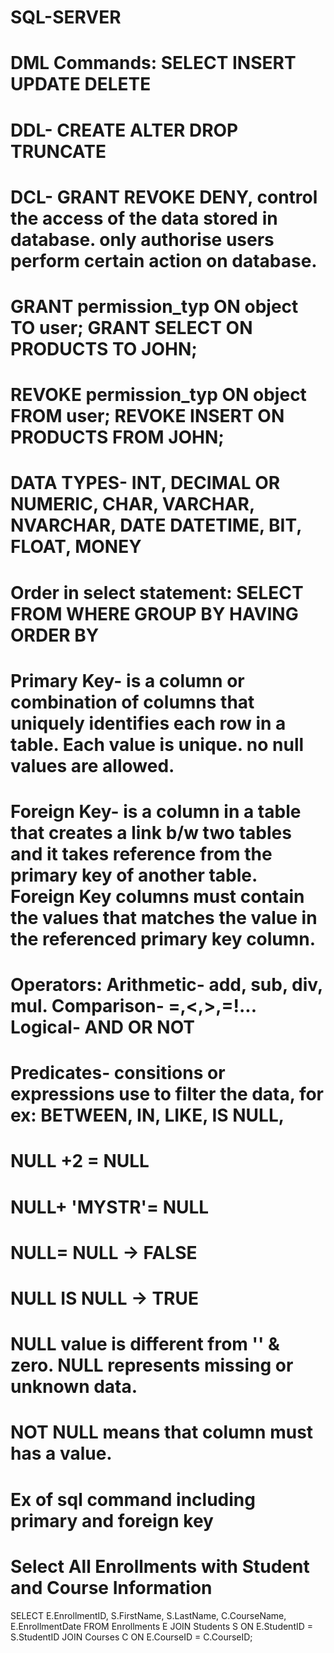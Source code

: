 # SQL-SERVER
# DML Commands: SELECT INSERT UPDATE DELETE
# DDL- CREATE ALTER DROP TRUNCATE
# DCL- GRANT REVOKE DENY, control the access of the data stored in database. only authorise users perform certain action on database.
# GRANT permission_typ ON object TO user; GRANT SELECT ON PRODUCTS TO JOHN;
# REVOKE permission_typ ON object FROM user; REVOKE INSERT ON PRODUCTS FROM JOHN;

# DATA TYPES- INT, DECIMAL OR NUMERIC, CHAR, VARCHAR, NVARCHAR, DATE DATETIME, BIT, FLOAT, MONEY

# Order in select statement: SELECT FROM WHERE GROUP BY HAVING ORDER BY

# Primary Key- is a column or combination of columns that uniquely identifies each row in a table. Each value is unique. no null values are allowed.

# Foreign Key- is a column in a table that creates a link b/w two tables and it takes reference from the primary key of another table. Foreign Key columns must contain the values that matches the value in the referenced primary key column.

# Operators: Arithmetic- add, sub, div, mul.   Comparison- =,<,>,=!...    Logical- AND OR NOT

# Predicates- consitions or expressions use to filter the data, for ex: BETWEEN, IN, LIKE, IS NULL, 

# NULL +2 = NULL
# NULL+ 'MYSTR'= NULL
# NULL= NULL -> FALSE
# NULL IS NULL -> TRUE
# NULL value is different from '' & zero. NULL represents missing or unknown data.
# NOT NULL means that column must has a value.

# Ex of sql command including primary and foreign key
# Select All Enrollments with Student and Course Information
SELECT E.EnrollmentID, S.FirstName, S.LastName, C.CourseName,
E.EnrollmentDate
FROM Enrollments E
JOIN Students S ON E.StudentID = S.StudentID
JOIN Courses C ON E.CourseID = C.CourseID;
